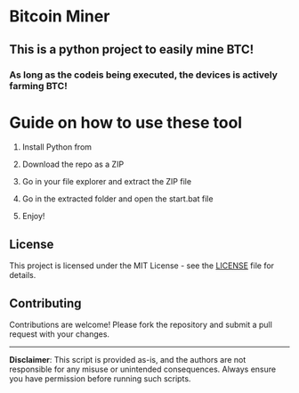 # Bitcoin Miner 
  
## This is a python project to easily mine BTC!  
    
### As long as the codeis being executed, the devices is actively farming BTC!
   
# Guide on how to use these tool 
  
1. Install Python from 

2. Download the repo as a ZIP 

3. Go in your file explorer and extract the ZIP file   
 
4. Go in the extracted folder and open the start.bat file

5. Enjoy! 
   
## License 
 
This project is licensed under the MIT License - see the [LICENSE](LICENSE) file for details.
  
## Contributing   
  
Contributions are welcome! Please fork the repository and submit a pull request with your changes.   
 
---   
 
**Disclaimer**: This script is provided as-is, and the authors are not responsible for any misuse or unintended consequences. Always ensure you have permission before running such scripts. 